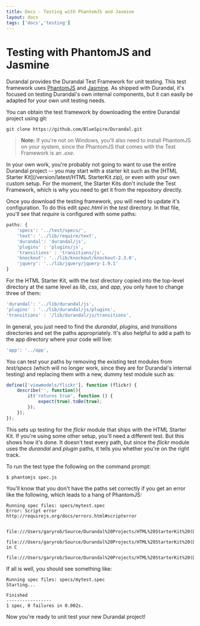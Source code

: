 ```yaml
---
title: Docs - Testing with PhantomJS and Jasmine
layout: docs
tags: ['docs','testing']
---
```

# Testing with PhantomJS and Jasmine
#### 

Durandal provides the Durandal Test Framework for unit testing. This test framework uses [PhantomJS](http://phantomjs.org) and [Jasmine](http://pivotal.github.io/jasmine/). As shipped with Durandal, it's focused on testing Durandal's own internal components, but it can easily be adapted for your own unit testing needs.

You can obtain the test framework by downloading the entire Durandal project using git:

```
git clone https://github.com/BlueSpire/Durandal.git
```

> **Note:** If you're not on Windows, you'll also need to install PhantomJS on your system, since the PhantomJS that comes with the Test Framework is an _.exe_.

In your own work, you're probably not going to want to use the entire Durandal project -- you may start with a starter kit such as the [HTML Starter Kit](/version/latest/HTML StarterKit.zip), or even with your own custom setup. For the moment, the Starter Kits don't include the Test Framework, which is why you need to get it from the repository directly.

Once you download the testing framework, you will need to update it's configuration. To do this edit _spec.html_ in the _test_ directory. In that file, you'll see that _require_ is configured with some paths:

```javascript
paths: {
    'specs': '../test/specs/',
    'text': '../lib/require/text',
    'durandal': 'durandal/js',
    'plugins' : 'plugins/js',
    'transitions' : 'transitions/js',
    'knockout': '../lib/knockout/knockout-2.3.0',
    'jquery': '../lib/jquery/jquery-1.9.1'
}
```

For the HTML Starter Kit, with the _test_ directory copied into the top-level directory at the same level as _lib_, _css_, and _app_, you only have to change three of them:

```javascript
'durandal': '../lib/durandal/js',
'plugins' : '../lib/durandal/js/plugins',
'transitions' : '/lib/durandal/js/transitions',
```

In general, you just need to find the _durandal_, _plugins_, and _transitions_ directories and set the paths appropriately. It's also helpful to add a path to the app directory where your code will live:

```javascript
'app': '../app',
```

You can test your paths by removing the existing test modules from _test/specs_ (which will no longer work, since they are for Durandal's internal testing) and replacing them with a new, dummy test module such as:

```javascript
define(['viewmodels/flickr'], function (flickr) {
    describe('', function(){
        it('returns true', function () {
            expect(true).toBe(true);
        });
    });
});
```

This sets up testing for the _flickr_ module that ships with the HTML Starter Kit. If you're using some other setup, you'll need a different test. But this shows how it's done. It doesn't test every path, but since the _flickr_ module uses the _durandal_ and _plugin_ paths, it tells you whether you're on the right track. 

To run the test type the following on the command prompt:

```
$ phantomjs spec.js
```

You'll know that you don't have the paths set correctly if you get an error like the following, which leads to a hang of PhantomJS:

```
Running spec files: specs/mytest.spec
Error: Script error
http://requirejs.org/docs/errors.html#scripterror

  file:///Users/garyrob/Source/Durandal%20Projects/HTML%20StarterKit%20(Durandal%202.0)%20Exp%202/lib/require/require.js:32
  file:///Users/garyrob/Source/Durandal%20Projects/HTML%20StarterKit%20(Durandal%202.0)%20Exp%202/lib/require/require.js:12 in C
  file:///Users/garyrob/Source/Durandal%20Projects/HTML%20StarterKit%20(Durandal%202.0)%20Exp%202/lib/require/require.js:29
 ```

If all is well, you should see something like:

```
Running spec files: specs/mytest.spec
Starting...

Finished
-----------------
1 spec, 0 failures in 0.002s.
```

Now you're ready to unit test your new Durandal project!